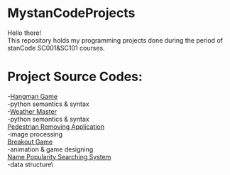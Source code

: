 # MystanCodeProjects
Hello there!\
This repository holds my programming projects done during the period of stanCode SC001&SC101 courses.

# Project Source Codes:
-[Hangman Game](https://github.com/thegloriachen/MystanCodeProjects/blob/main/stanCode_Projects/SC001/hangman.py)\
 -python semantics & syntax\
-[Weather Master](https://github.com/thegloriachen/MystanCodeProjects/blob/main/stanCode_Projects/SC001/weather_master.py)\
-python semantics & syntax\
[Pedestrian Removing Application](https://github.com/thegloriachen/MystanCodeProjects/tree/main/stanCode_Projects/SC101/photoshop)\
-image processing\
[Breakout Game](https://github.com/thegloriachen/MystanCodeProjects/tree/main/stanCode_Projects/SC101/breakout_game)\
-animation & game designing\
[Name Popularity Searching System](https://github.com/thegloriachen/MystanCodeProjects/tree/main/stanCode_Projects/SC101/babyname_webcrawler)\
-data structure\
